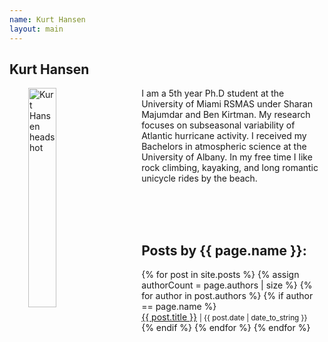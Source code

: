 ```yaml
---
name: Kurt Hansen
layout: main
---
```


<article class="article-page">
  <div class="page-content">
    <h2>Kurt Hansen</h2>
    <p><img src="{{ site.url }}/assets/img/Hansen_headshot.jpg" alt="Kurt Hansen headshot" width="30%" align="left" hspace="30">I am a 5th year Ph.D student at the University of Miami RSMAS under Sharan Majumdar and Ben Kirtman. My research focuses on subseasonal variability of Atlantic hurricane activity. I received my Bachelors in atmospheric science at the University of Albany. In my free time I like rock climbing, kayaking, and long romantic unicycle rides by the beach. </p>
    <a href="https://twitter.com/kayla_beesting" target="_blank"><i class="fa fa-twitter" aria-hidden="true"></i></a><br><br><br>
    <h2>Posts by {{ page.name }}:</h2>
    <ul>
    {% for post in site.posts %}
      {% assign authorCount = page.authors | size %}
      {% for author in post.authors %}
        {% if author == page.name %}
          <div class="tag-list">
            <span><a href="{{ site.baseurl }}{{ post.url }}">{{ post.title }}</a></span>
            <small><span>| {{ post.date | date_to_string }}</span></small>
          </div>
        {% endif %}
      {% endfor %}
    {% endfor %}
    </ul>
  </div> <!-- End Page Content -->
</article> <!-- End Article Page -->
